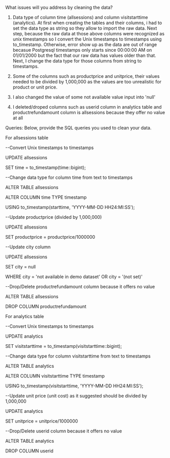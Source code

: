 What issues will you address by cleaning the data?
1. Data type of column time (allsessions) and column visitstarttime (analytics). At first when creating the tables and their columns, i had to set the data type as string so they allow to import the raw data. Next step, because the raw data at those above columns were recognized as unix timestamps so I convert the Unix timestamps to timestamps using to_timestamp. Otherwise, error show up as the data are out of range becasue Postgresql timestamps only starts since 00:00:00 AM on 01/01/2000 but the fact that our raw data has values older than that. Next, I change the data type for those columns from string to timestamps.

2. Some of the columns such as productprice and unitprice, their values needed to be divided by 1,000,000 as the values are too unrealistic for product or unit price.

3. I also changed the value of some not available value input into 'null'

4. I deleted/droped columns such as userid column in analytics table and productrefundamount column is allsessions because they offer no value at all

Queries:
Below, provide the SQL queries you used to clean your data.

For allsessions table


--Convert Unix timestamps to timestamps

UPDATE allsessions

SET time = to_timestamp(time::bigint);


--Change data type for column time from text to timestamps

ALTER TABLE allsessions

ALTER COLUMN time TYPE timestamp 

USING to_timestamp(starttime, 'YYYY-MM-DD HH24:MI:SS');


--Update productprice (divided by 1,000,000)

UPDATE allsessions 

SET productprice = productprice/1000000


--Update city column 

UPDATE allsessions 

SET city = null

WHERE city = 'not available in demo dataset' OR city = '(not set)'


--Drop/Delete productrefundamount column because it offers no value

ALTER TABLE allsessions

DROP COLUMN productrefundamount


For analytics table


--Convert Unix timestamps to timestamps

UPDATE analytics 

SET visitstarttime = to_timestamp(visitstarttime::bigint);


--Change data type for column visitstarttime from text to timestamps

ALTER TABLE analytics

ALTER COLUMN visitstarttime TYPE timestamp 

USING to_timestamp(visitstarttime, 'YYYY-MM-DD HH24:MI:SS');


--Update unit price (unit cost) as it suggested should be divided by 1,000,000

UPDATE analytics 

SET unitprice = unitprice/1000000

--Drop/Delete userid column because it offers no value

ALTER TABLE analytics

DROP COLUMN userid
